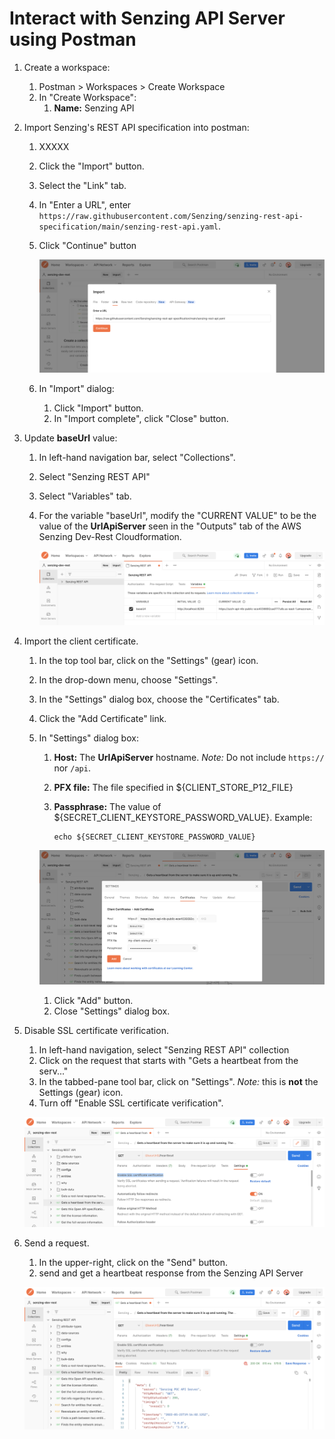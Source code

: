 # Interact with Senzing API Server using Postman

1. Create a workspace:
    1. Postman > Workspaces > Create Workspace
    1. In "Create Workspace":
        1. **Name:** Senzing API
1. Import Senzing's REST API specification into postman:
    1. XXXXX
    1. Click the "Import" button.
    1. Select the "Link" tab.
    1. In "Enter a URL", enter `https://raw.githubusercontent.com/Senzing/senzing-rest-api-specification/main/senzing-rest-api.yaml`.
    1. Click "Continue" button

        ![api import](../assets/import_api.png)

    1. In "Import" dialog:
        1. Click "Import" button.
        1. In "Import complete", click "Close" button.
1. Update **baseUrl** value:
    1. In left-hand navigation bar, select "Collections".
    1. Select "Senzing REST API"
    1. Select "Variables" tab.
    1. For the variable "baseUrl", modify the "CURRENT VALUE"
       to be the value of the **UrlApiServer** seen in the
       "Outputs" tab of the AWS Senzing Dev-Rest Cloudformation.

        ![update variable](../assets/change_var.png)

1. Import the client certificate.
    1. In the top tool bar, click on the "Settings" (gear) icon.
    1. In the drop-down menu, choose "Settings".
    1. In the "Settings" dialog box, choose the "Certificates" tab.
    1. Click the "Add Certificate" link.
    1. In "Settings" dialog box:
        1. **Host:** The **UrlApiServer** hostname.
           *Note:* Do not include `https://` nor `/api`.
        1. **PFX file:** The file specified in ${CLIENT_STORE_P12_FILE}
        1. **Passphrase:** The value of ${SECRET_CLIENT_KEYSTORE_PASSWORD_VALUE}.
           Example:

            ```console
            echo ${SECRET_CLIENT_KEYSTORE_PASSWORD_VALUE}
            ```

        ![upload certificate](../assets/certificate.png)

        1. Click "Add" button.
        1. Close "Settings" dialog box.
1. Disable SSL certificate verification.
    1. In left-hand navigation, select "Senzing REST API" collection
    1. Click on the request that starts with "Gets a heartbeat from the serv..."
    1. In the tabbed-pane tool bar, click on "Settings".
       *Note:* this is **not** the Settings (gear) icon.
    1. Turn off "Enable SSL certificate verification".

    ![ssl disable](../assets/ssl_disable.png)

1. Send a request.
    1. In the upper-right, click on the "Send" button.
    1. send and get a heartbeat response from the Senzing API Server

    ![postman success](../assets/result.png)


